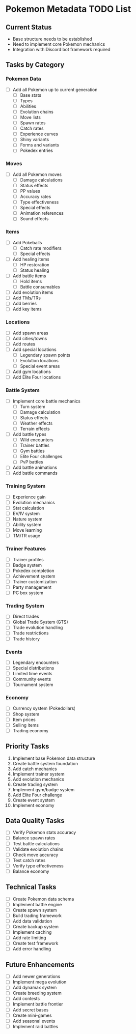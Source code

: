 # Pokemon Metadata TODO List

## Current Status
- Base structure needs to be established
- Need to implement core Pokemon mechanics
- Integration with Discord bot framework required

## Tasks by Category

### Pokemon Data
- [ ] Add all Pokemon up to current generation
  - [ ] Base stats
  - [ ] Types
  - [ ] Abilities
  - [ ] Evolution chains
  - [ ] Move lists
  - [ ] Spawn rates
  - [ ] Catch rates
  - [ ] Experience curves
  - [ ] Shiny variants
  - [ ] Forms and variants
  - [ ] Pokedex entries

### Moves
- [ ] Add all Pokemon moves
  - [ ] Damage calculations
  - [ ] Status effects
  - [ ] PP values
  - [ ] Accuracy rates
  - [ ] Type effectiveness
  - [ ] Special effects
  - [ ] Animation references
  - [ ] Sound effects

### Items
- [ ] Add Pokeballs
  - [ ] Catch rate modifiers
  - [ ] Special effects
- [ ] Add healing items
  - [ ] HP restoration
  - [ ] Status healing
- [ ] Add battle items
  - [ ] Hold items
  - [ ] Battle consumables
- [ ] Add evolution items
- [ ] Add TMs/TRs
- [ ] Add berries
- [ ] Add key items

### Locations
- [ ] Add spawn areas
- [ ] Add cities/towns
- [ ] Add routes
- [ ] Add special locations
  - [ ] Legendary spawn points
  - [ ] Evolution locations
  - [ ] Special event areas
- [ ] Add gym locations
- [ ] Add Elite Four locations

### Battle System
- [ ] Implement core battle mechanics
  - [ ] Turn system
  - [ ] Damage calculation
  - [ ] Status effects
  - [ ] Weather effects
  - [ ] Terrain effects
- [ ] Add battle types
  - [ ] Wild encounters
  - [ ] Trainer battles
  - [ ] Gym battles
  - [ ] Elite Four challenges
  - [ ] PvP battles
- [ ] Add battle animations
- [ ] Add battle commands

### Training System
- [ ] Experience gain
- [ ] Evolution mechanics
- [ ] Stat calculation
- [ ] EV/IV system
- [ ] Nature system
- [ ] Ability system
- [ ] Move learning
- [ ] TM/TR usage

### Trainer Features
- [ ] Trainer profiles
- [ ] Badge system
- [ ] Pokedex completion
- [ ] Achievement system
- [ ] Trainer customization
- [ ] Party management
- [ ] PC box system

### Trading System
- [ ] Direct trades
- [ ] Global Trade System (GTS)
- [ ] Trade evolution handling
- [ ] Trade restrictions
- [ ] Trade history

### Events
- [ ] Legendary encounters
- [ ] Special distributions
- [ ] Limited time events
- [ ] Community events
- [ ] Tournament system

### Economy
- [ ] Currency system (Pokedollars)
- [ ] Shop system
- [ ] Item prices
- [ ] Selling items
- [ ] Trading economy

## Priority Tasks
1. Implement base Pokemon data structure
2. Create battle system foundation
3. Add catch mechanics
4. Implement trainer system
5. Add evolution mechanics
6. Create trading system
7. Implement gym/badge system
8. Add Elite Four challenge
9. Create event system
10. Implement economy

## Data Quality Tasks
- [ ] Verify Pokemon stats accuracy
- [ ] Balance spawn rates
- [ ] Test battle calculations
- [ ] Validate evolution chains
- [ ] Check move accuracy
- [ ] Test catch rates
- [ ] Verify type effectiveness
- [ ] Balance economy

## Technical Tasks
- [ ] Create Pokemon data schema
- [ ] Implement battle engine
- [ ] Create spawn system
- [ ] Build trading framework
- [ ] Add data validation
- [ ] Create backup system
- [ ] Implement caching
- [ ] Add rate limiting
- [ ] Create test framework
- [ ] Add error handling

## Future Enhancements
- [ ] Add newer generations
- [ ] Implement mega evolution
- [ ] Add dynamax system
- [ ] Create breeding system
- [ ] Add contests
- [ ] Implement battle frontier
- [ ] Add secret bases
- [ ] Create mini-games
- [ ] Add seasonal events
- [ ] Implement raid battles 